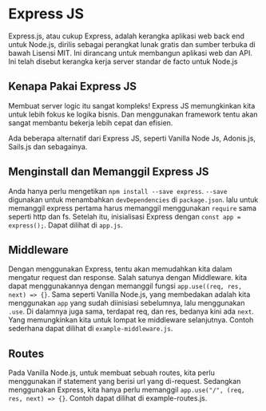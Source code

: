 # Express JS

Express.js, atau cukup Express, adalah kerangka aplikasi web back end untuk Node.js, dirilis sebagai perangkat lunak gratis dan sumber terbuka di bawah Lisensi MIT. Ini dirancang untuk membangun aplikasi web dan API. Ini telah disebut kerangka kerja server standar de facto untuk Node.js

## Kenapa Pakai Express JS

Membuat server logic itu sangat kompleks! Express JS memungkinkan kita untuk lebih fokus ke logika bisnis. Dan menggunakan framework tentu akan sangat membantu bekerja lebih cepat dan efisien.

Ada beberapa alternatif dari Express JS, seperti Vanilla Node Js, Adonis.js, Sails.js dan sebagainya.

## Menginstall dan Memanggil Express JS

Anda hanya perlu mengetikan `npm install --save express`. `--save` digunakan untuk menambahkan `devDependencies` di `package.json`. lalu untuk memanggil express pertama harus memanggil menggunakan `require` sama seperti http dan fs. Setelah itu, inisialisasi Express dengan `const app = express();`. Dapat dilihat di `app.js`.

## Middleware

Dengan menggunakan Express, tentu akan memudahkan kita dalam mengatur request dan response. Salah satunya dengan Middleware. kita dapat menggunakannya dengan memanggil fungsi `app.use((req, res, next) => {}`. Sama seperti Vanilla Node.js, yang membedakan adalah kita menggunakan `app` yang sudah diinisiasi sebelumnya, lalu menggunakan `.use`. Di dalamnya juga sama, terdapat req, dan res, bedanya kini ada `next`. Yang memungkinkan kita untuk lompat ke middleware selanjutnya. Contoh sederhana dapat dilihat di `example-middleware.js`.

## Routes

Pada Vanilla Node.js, untuk membuat sebuah routes, kita perlu menggunakan if statement yang berisi url yang di-request. Sedangkan menggunakan Express, kita hanya perlu memanggil `app.use("/", (req, res, next) => {}`.
Contoh dapat dilihat di example-routes.js.
